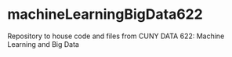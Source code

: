 # machineLearningBigData622
Repository to house code and files from CUNY DATA 622: Machine Learning and Big Data

